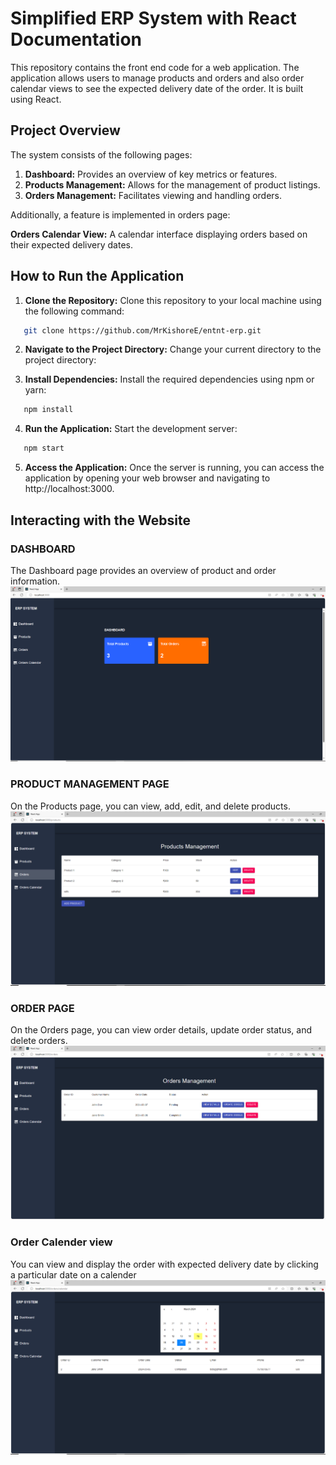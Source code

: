 # Simplified ERP System with React Documentation

This repository contains the front end code for a web application. The application allows users to manage products and orders and also order calendar views to see the expected delivery date of the order. It is built using React.

## Project Overview

The system consists of the following pages:

  1. **Dashboard:** Provides an overview of key metrics or features.
  2. **Products Management:** Allows for the management of product listings.
  3. **Orders Management:** Facilitates viewing and handling orders.
  
Additionally, a feature is implemented in orders page:

**Orders Calendar View:** A calendar interface displaying orders based on their expected delivery dates. 

## How to Run the Application

1. **Clone the Repository:** Clone this repository to your local machine using the following command:

 ```bash
    git clone https://github.com/MrKishoreE/entnt-erp.git
 ```
   
2. **Navigate to the Project Directory:** Change your current directory to the project directory:

3. **Install Dependencies:** Install the required dependencies using npm or yarn:
 ```bash
    npm install
 ```

4. **Run the Application:** Start the development server:
 ```bash
    npm start
 ```

5. **Access the Application:** Once the server is running, you can access the application by opening your web browser and navigating to http://localhost:3000.

## Interacting with the Website

### DASHBOARD

  The Dashboard page provides an overview of product and order information.
  ![screenshot](./screenshots/dashboard.png)
### PRODUCT MANAGEMENT PAGE

  On the Products page, you can view, add, edit, and delete products.
  ![screenshot](./screenshots/products.png)


### ORDER PAGE

  On the Orders page, you can view order details, update order status, and delete orders.
![screenshot](./screenshots/orders.png)


### Order Calender view

  You can view and display the order with expected delivery date by clicking a particular date on a calender
![screenshot](./screenshots/orderscalendar.png)